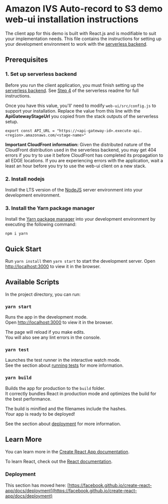 # Amazon IVS Auto-record to S3 demo web-ui installation instructions

The client app for this demo is built with React.js and is modifiable to suit your implementation needs. This file contains the instructions for setting up your development environment to work with the [serverless backend](../serverless).

## Prerequisites

### 1. Set up serverless backend
Before you run the client application, you must finish setting up the [serverless backend](../serverless). See [Step 4](../serverless#4-take-note-of-the-stack-outputs) of the serverless readme for full instructions.

Once you have this value, you'll' need to modify `web-ui/src/config.js` to support your installation. Replace the value from this line with the **ApiGatewayStageUrl** you copied from the stack outputs of the serverless setup.

```
export const API_URL = "https://<api-gateway-id>.execute-api.<region>.amazonaws.com/<stage-name>"
```

**Important CloudFront information:**
Given the distributed nature of the CloudFront distribution used in the serverless backend, you may get 404 errors if you try to use it before CloudFront has completed its propagation to all EDGE locations. If you are experiencing errors with the application, wait a least an hour before you try to use the web-ui client on a new stack.

### 2. Install nodejs

Install the LTS version of the [NodeJS](https://nodejs.org/) server environment into your development environment.

### 3. Install the Yarn package manager

Install the [Yarn package manager](https://yarnpkg.com/) into your development environment by executing the following command:

```console
npm i yarn
```

## Quick Start

Run `yarn install` then `yarn start` to start the development server.
Open [http://localhost:3000](http://localhost:3000) to view it in the browser.

## Available Scripts

In the project directory, you can run:

### `yarn start`

Runs the app in the development mode.\
Open [http://localhost:3000](http://localhost:3000) to view it in the browser.

The page will reload if you make edits.\
You will also see any lint errors in the console.

### `yarn test`

Launches the test runner in the interactive watch mode.\
See the section about [running tests](https://facebook.github.io/create-react-app/docs/running-tests) for more information.

### `yarn build`

Builds the app for production to the `build` folder.\
It correctly bundles React in production mode and optimizes the build for the best performance.

The build is minified and the filenames include the hashes.\
Your app is ready to be deployed!

See the section about [deployment](https://facebook.github.io/create-react-app/docs/deployment) for more information.

## Learn More

You can learn more in the [Create React App documentation](https://facebook.github.io/create-react-app/docs/getting-started).

To learn React, check out the [React documentation](https://reactjs.org/).

### Deployment

This section has moved here: [https://facebook.github.io/create-react-app/docs/deployment](https://facebook.github.io/create-react-app/docs/deployment)
